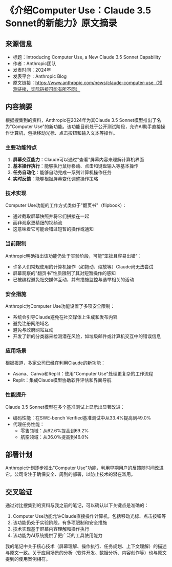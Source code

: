 # 《介绍Computer Use：Claude 3.5 Sonnet的新能力》原文摘录

## 来源信息
- 标题：Introducing Computer Use, a New Claude 3.5 Sonnet Capability
- 作者：Anthropic团队
- 发表时间：2024年
- 发表平台：Anthropic Blog
- 原文链接：https://www.anthropic.com/news/claude-computer-use（推测链接，实际链接可能有所不同）

## 内容摘要
根据搜集到的资料，Anthropic在2024年为其Claude 3.5 Sonnet模型推出了名为"Computer Use"的新功能。该功能目前处于公开测试阶段，允许AI助手直接操作计算机，包括移动光标、点击按钮和输入文本等操作。

### 主要功能特点
1. **屏幕交互能力**：Claude可以通过"查看"屏幕内容来理解计算机界面
2. **基本操作执行**：能够执行鼠标移动、点击和键盘输入等基本操作
3. **任务自动化**：能够自动完成一系列计算机操作任务
4. **实时反馈**：能够根据屏幕变化调整操作策略

### 技术实现
Computer Use功能的工作方式类似于"翻页书"（flipbook）：
- 通过截取屏幕快照并将它们拼接在一起
- 而非观察更精细的视频流
- 这意味着它可能会错过短暂的操作或通知

### 当前限制
Anthropic明确指出该功能仍处于实验阶段，可能"笨拙且容易出错"：
- 许多人们常规使用的计算机操作（如拖动、缩放等）Claude尚无法尝试
- 屏幕观察的"翻页书"性质限制了其对短暂操作的感知
- 已被编程避免社交媒体互动，并有措施监控与选举相关的活动

### 安全措施
Anthropic为Computer Use功能设置了多项安全限制：
- 系统会引导Claude避免在社交媒体上生成和发布内容
- 避免注册网络域名
- 避免与政府网站互动
- 开发了新的分类器来检测潜在风险，如垃圾邮件或计算机交互中的错误信息

### 应用场景
根据报道，多家公司已经在利用Claude的新功能：
- Asana、Canva和Replit：使用"Computer Use"处理更复杂的工作流程
- Replit：集成Claude模型协助软件评估和界面导航

### 性能提升
Claude 3.5 Sonnet模型在多个基准测试上显示出显著改进：
- 编码性能：在SWE-bench Verified基准测试中从33.4%提高到49.0%
- 代理任务性能：
  - 零售领域：从62.6%提高到69.2%
  - 航空领域：从36.0%提高到46.0%

## 部署计划
Anthropic计划逐步推出"Computer Use"功能，利用早期用户的反馈随时间改进它。公司专注于确保安全、周到的部署，以防止技术的潜在滥用。

## 交叉验证
通过对比搜集到的资料与我之前的笔记，可以确认以下关键点是准确的：

1. Computer Use功能允许Claude直接操作计算机，包括移动光标、点击按钮等
2. 该功能仍处于实验阶段，有多项限制和安全措施
3. 技术实现基于屏幕内容理解和操作执行
4. 该功能为AI系统提供了更广泛的工具使用能力

我的笔记中关于核心技术（屏幕理解、操作执行、任务规划、上下文理解）的描述与原文一致。关于应用场景的分析（软件开发、数据分析、内容创作等）也与原文提到的使用案例相符。 